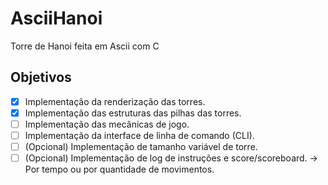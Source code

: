 # AsciiHanoi
Torre de Hanoi feita em Ascii com C

## Objetivos
- [x] Implementação da renderização das torres.
- [x] Implementação das estruturas das pilhas das torres.
- [ ] Implementação das mecânicas de jogo.
- [ ] Implementação da interface de linha de comando (CLI).
- [ ] (Opcional) Implementação de tamanho variável de torre.
- [ ] (Opcional) Implementação de log de instruções e score/scoreboard. -> Por tempo ou por quantidade de movimentos.
